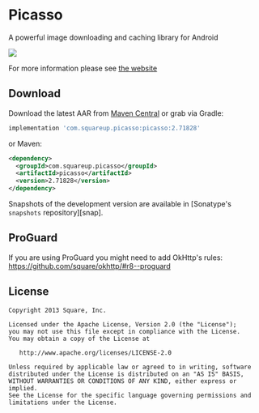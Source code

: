 Picasso
=======

A powerful image downloading and caching library for Android

![](website/static/sample.png)

For more information please see [the website][1]



Download
--------

Download the latest AAR from [Maven Central][2] or grab via Gradle:
```groovy
implementation 'com.squareup.picasso:picasso:2.71828'
```
or Maven:
```xml
<dependency>
  <groupId>com.squareup.picasso</groupId>
  <artifactId>picasso</artifactId>
  <version>2.71828</version>
</dependency>
```

Snapshots of the development version are available in [Sonatype's `snapshots` repository][snap].



ProGuard
--------

If you are using ProGuard you might need to add OkHttp's rules: https://github.com/square/okhttp/#r8--proguard



License
--------

    Copyright 2013 Square, Inc.

    Licensed under the Apache License, Version 2.0 (the "License");
    you may not use this file except in compliance with the License.
    You may obtain a copy of the License at

       http://www.apache.org/licenses/LICENSE-2.0

    Unless required by applicable law or agreed to in writing, software
    distributed under the License is distributed on an "AS IS" BASIS,
    WITHOUT WARRANTIES OR CONDITIONS OF ANY KIND, either express or implied.
    See the License for the specific language governing permissions and
    limitations under the License.


 [1]: http://square.github.io/picasso/
 [2]: https://search.maven.org/search?q=g:com.squareup.picasso%20AND%20a:picasso
 
